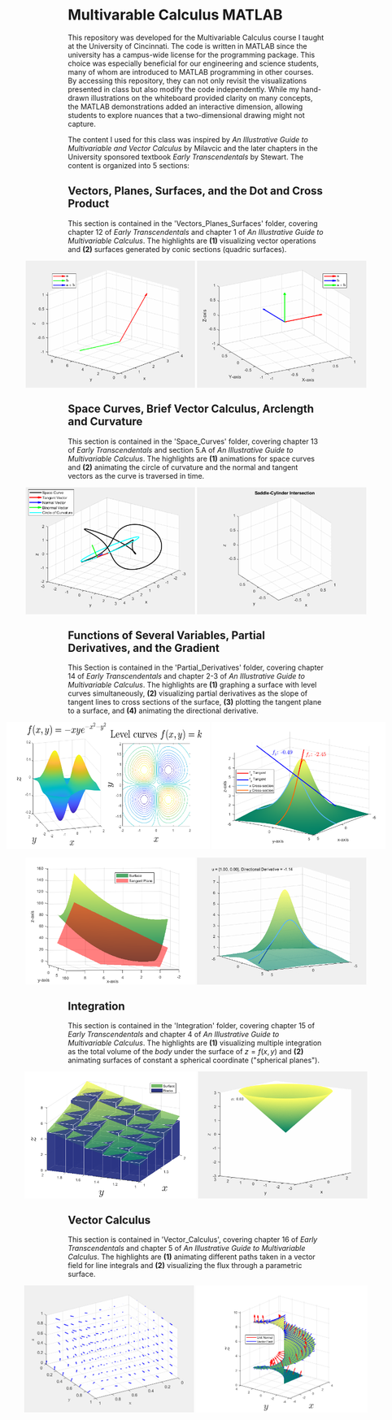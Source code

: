 # Multivarable Calculus MATLAB
This repository was developed for the Multivariable Calculus course I taught at the University of Cincinnati. The code is written in MATLAB since the university has a campus-wide license for the programming package. This choice was especially beneficial for our engineering and science students, many of whom are introduced to MATLAB programming in other courses. By accessing this repository, they can not only revisit the visualizations presented in class but also modify the code independently. While my hand-drawn illustrations on the whiteboard provided clarity on many concepts, the MATLAB demonstrations added an interactive dimension, allowing students to explore nuances that a two-dimensional drawing might not capture.

The content I used for this class was inspired by *An Illustrative Guide to Multivariable and Vector Calculus* by Milavcic and the later chapters in the University sponsored textbook *Early Transcendentals* by Stewart. The content is organized into 5 sections:

## Vectors, Planes, Surfaces, and the Dot and Cross Product

This section is contained in the 'Vectors_Planes_Surfaces' folder, covering chapter 12 of *Early Transcendentals* and chapter 1 of *An Illustrative Guide to Multivariable Calculus*. The highlights are **(1)** visualizing vector operations and **(2)** surfaces generated by conic sections (quadric surfaces).

<div style="display: flex; justify-content: center;">
  <img src="Vectors_Planes_Surfaces/Visuals/vector_animation.gif" alt="alt-text" width="400" height="250">
  &nbsp;
  <img src="Vectors_Planes_Surfaces/Visuals/crossani.gif" alt="alt-text" width="400" height="250">
</div>

## Space Curves, Brief Vector Calculus, Arclength and Curvature

This section is contained in the 'Space_Curves' folder, covering chapter 13 of *Early Transcendentals* and section 5.A of *An Illustrative Guide to Multivariable Calculus*. The highlights are **(1)** animations for space curves and **(2)** animating the circle of curvature and the normal and tangent vectors as the curve is traversed in time.

<div style="display: flex; justify-content: center;">
  <img src="Space_Curves/Visuals/trefoil-knot.gif" alt="alt-text" width="400" height="250">
  &nbsp;
  <img src="Space_Curves/Visuals/saddle_cylinder.gif" alt="alt-text" width="400" height="250">
</div>

## Functions of Several Variables, Partial Derivatives, and the Gradient

This Section is contained in the 'Partial_Derivatives' folder, covering chapter 14 of *Early Transcendentals* and chapter 2-3 of *An Illustrative Guide to Multivariable Calculus*. The highlights are
**(1)** graphing a surface with level curves simultaneously, **(2)** visualizing partial derivatives as the slope of tangent lines to cross sections of the surface, **(3)** plotting the tangent plane to a surface, and **(4)** animating the directional derivative.

<div style="display: flex; justify-content: center;">
  <img src="Partial_Derivatives/Visuals/hills.png" alt="alt-text" width="400" height="250">
  &nbsp;
  <img src="Partial_Derivatives/Visuals/mountain_partials.png" alt="alt-text" width="400" height="250">
</div>

<br>

<div style="display: flex; justify-content: center;">
  <img src="Partial_Derivatives/Visuals/paraboloid_tangent2.png" alt="alt-text" width="400" height="250">
  &nbsp;
  <img src="Partial_Derivatives/Visuals/mountain_dirder.gif" alt="alt-text" width="400" height="250">
</div>

## Integration

This section is contained in the 'Integration' folder, covering chapter 15 of *Early Transcendentals* and chapter 4 of *An Illustrative Guide to Multivariable Calculus*. The highlights are **(1)** visualizing multiple integration as the total volume of the *body* under the surface of $z=f(x,y)$ and **(2)** animating surfaces of constant a spherical coordinate ("spherical planes").

<div style="display: flex; justify-content: center;">
  <img src="Integration/Visuals/integrateR1.png" alt="alt-text" width="400" height="250">
  &nbsp;
  <img src="Integration/Visuals/animatedPhi.gif" alt="alt-text" width="400" height="250">
</div>

## Vector Calculus

This section is contained in 'Vector_Calculus', covering chapter 16 of *Early Transcendentals* and chapter 5 of *An Illustrative Guide to Multivariable Calculus*. The highlights are **(1)** animating different paths taken in a vector field for line integrals and **(2)** visualizing the flux through a parametric surface.

<div style="display: flex; justify-content: center;">
  <img src="Vector_Calculus/Visuals/xy_y^2,x^2curves.gif" alt="alt-text" width="400" height="250">
  &nbsp; 
  <img src="Vector_Calculus/Visuals/helicoid_field.png" alt="alt-text" width="400" height="250">
</div>
